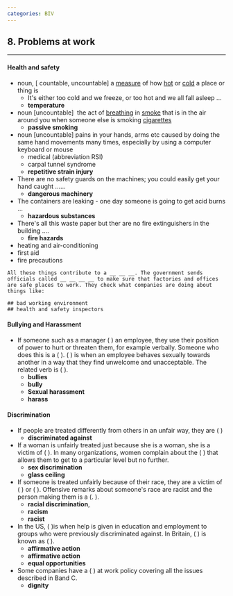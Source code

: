 ```yaml
---
categories: BIV
---
```




## 8. Problems at work

___

#### Health and safety

* noun, [ countable, uncountable] a [measure](https://www.ldoceonline.com/dictionary/measure) of how [hot](https://www.ldoceonline.com/dictionary/hot) or [cold](https://www.ldoceonline.com/dictionary/cold) a place or thing is
  * It's either too cold and we freeze, or too hot and we all fall asleep ...
  * **temperature**
* noun [uncountable]  the act of [breathing](https://www.ldoceonline.com/dictionary/breathe) in [smoke](https://www.ldoceonline.com/dictionary/smoke) that is in the air around you when someone else is smoking [cigarettes](https://www.ldoceonline.com/dictionary/cigarette)
  * **passive smoking**
* noun [uncountable] pains in your hands, arms etc caused by doing the same hand movements many times, especially by using a computer keyboard or mouse 
  * medical (abbreviation RSI)
  * carpal tunnel syndrome
  * **repetitive strain injury**
* There are no safety guards on the machines; you could easily get your hand caught ......
  * **dangerous machinery**
* The containers are leaking - one day someone is going to get acid burns ...
  * **hazardous substances**
* There's all this waste paper but ther are no fire extinguishers in the building ....
  * **fire hazards**
* heating and air-conditioning
* first aid
* fire precautions

```
All these things contribute to a __ __ __. The government sends officials called __ __ __ __ to make sure that factories and offices are safe places to work. They check what companies are doing about things like:

## bad working environment
## health and safety inspectors
```

#### Bullying and Harassment

* If someone such as a manager (          ) an employee, they use their position of power to hurt or threaten them, for example verbally. Someone who does this is a (              ). (         ) is when an employee behaves sexually towards another in a way that they find unwelcome and unacceptable. The related verb is (        ).
  * **bullies**
  * **bully**
  * **Sexual harassment**
  * **harass**

#### Discrimination

* If people are treated differently from others in an unfair way, they are (                 )
  * **discriminated against**
* If a woman is unfairly treated just because she is a woman, she is a victim of (                   ). In many organizations, women complain about the (         ) that allows them to get to a particular level but no further.
  * **sex discrimination**
  * **glass ceiling**
* If someone is treated unfairly because of their race, they are a victim of (        ) or (       ). Offensive remarks about someone's race are racist and the person making them is a (.      ).
  * **racial dis­crimination**,
  * **racism**
  * **racist**
* In the US,  (               )is when help is given in education and employment to groups who were previously discriminated against. In Britain, (                         ) is known as (                    ).
  * **affirmative action**
  * **affirmative action**
  * **equal opportunities**
* Some companies have a (       ) at work policy covering all the issues described
  in Band C.
  * **dignity**



